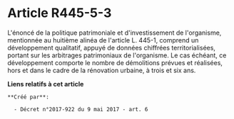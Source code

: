 # Article R445-5-3

L'énoncé de la politique patrimoniale et d'investissement de l'organisme, mentionnée au huitième alinéa de l'article L.
445-1, comprend un développement qualitatif, appuyé de données chiffrées territorialisées, portant sur les arbitrages
patrimoniaux de l'organisme. Le cas échéant, ce développement comporte le nombre de démolitions prévues et réalisées, hors et
dans le cadre de la rénovation urbaine, à trois et six ans.

**Liens relatifs à cet article**

	**Créé par**:

	  - Décret n°2017-922 du 9 mai 2017 - art. 6

